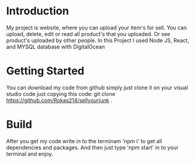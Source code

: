 # Introduction

My project is website, where you can upload your item's for sell. You can upload, delete, edit or read all product's that you uploaded. Or see product's uploaded by other people. In this Project I used Node JS, React, and MYSQL database with DigitalOcean

# Getting Started

You can download my code from github simply just clone it on your visual studio code just copying this code: git clone https://github.com/Rokas214/sellyourjunk .

# Build

After you get my code write in to the terminam 'npm i' to get all dependencies and packages. And then just type 'npm start' in to your terminal and enjoy.
